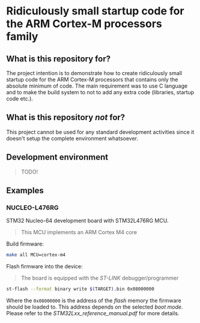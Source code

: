 # Ridiculously small startup code for the ARM Cortex-M processors family

## What is this repository for?

The project intention is to demonstrate how to create ridiculously small
startup code for the ARM Cortex-M processors that contains only the absolute
minimum of code. The main requirement was to use C language and to make the
build system to not to add any extra code (libraries, startup code etc.).

## What is this repository _not_ for?

This project cannot be used for any standard development activities since it
doesn't setup the complete environment whatsoever.

## Development environment

> TODO!

## Examples

### NUCLEO-L476RG

STM32 Nucleo-64 development board with STM32L476RG MCU.

> This MCU implements an ARM Cortex M4 core

Build firmware:

```sh
make all MCU=cortex-m4
```

Flash firmware into the device:

> The board is equipped with the _ST-LINK_ debugger/programmer

```sh
st-flash --format binary write $(TARGET).bin 0x08000000
```

Where the `0x08000000` is the address of the _flash_ memory the firmware should be loaded to. This address depends on the selected _boot mode_. Please refer to the _STM32Lxx_reference_manual.pdf_ for more details.
